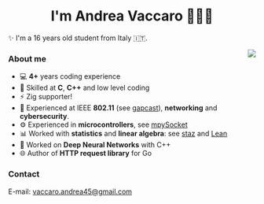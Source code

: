 <h1 align="center">I'm Andrea Vaccaro 👨🏻‍💻</h1>

<p>✨ I'm a 16 years old student from Italy 🇮🇹.</p>

<img align="right" src="https://github-readme-stats.vercel.app/api/top-langs/?username=andrvv&layout=compact&langs_count=100&hide=php,javascript">
<h3 align="left">About me</h3>
<ul align="left">
  <li>💻 <strong>4+</strong> years coding experience</li>
  <li>🔧 Skilled at <strong>C</strong>, <strong>C++</strong> and low level coding</li>
  <li>⚡ Zig supporter!</li>
  <li>📡 Experienced at IEEE <strong>802.11</strong> (see <a href="https://github.com/andrvv/gapcast">gapcast</a>), <strong>networking</strong> and <strong>cybersecurity</strong>.</li>
  <li>⚙️ Experienced in <strong>microcontrollers</strong>, see <a href="https://github.com/andrvv/mpySocket">mpySocket</a></li>
  <li>📊 Worked with <strong>statistics</strong> and <strong>linear algebra</strong>: see <a href="https://github.com/andrvv/staz">staz</a> and <a href="https://github.com/andrvv/lean">Lean</a></li>
  <li>🤖 Worked on <strong>Deep Neural Networks</strong> with C++</li>
  <li>🌐 Author of <strong>HTTP request library</strong> for Go</li>
</ul>

<h3 align="left">Contact</h3>
<p>E-mail: <a href="mailto:vaccaro.andrea45@gmail.com">vaccaro.andrea45@gmail.com</a></p>
